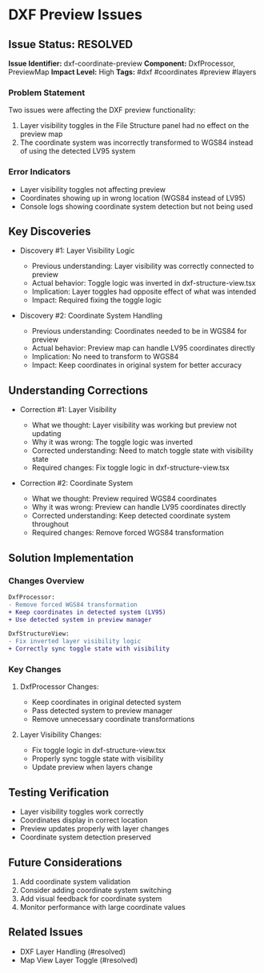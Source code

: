 # DXF Preview Issues

## Issue Status: RESOLVED
**Issue Identifier:** dxf-coordinate-preview
**Component:** DxfProcessor, PreviewMap
**Impact Level:** High
**Tags:** #dxf #coordinates #preview #layers

### Problem Statement
Two issues were affecting the DXF preview functionality:
1. Layer visibility toggles in the File Structure panel had no effect on the preview map
2. The coordinate system was incorrectly transformed to WGS84 instead of using the detected LV95 system

### Error Indicators
- Layer visibility toggles not affecting preview
- Coordinates showing up in wrong location (WGS84 instead of LV95)
- Console logs showing coordinate system detection but not being used

## Key Discoveries
- Discovery #1: Layer Visibility Logic
  - Previous understanding: Layer visibility was correctly connected to preview
  - Actual behavior: Toggle logic was inverted in dxf-structure-view.tsx
  - Implication: Layer toggles had opposite effect of what was intended
  - Impact: Required fixing the toggle logic

- Discovery #2: Coordinate System Handling
  - Previous understanding: Coordinates needed to be in WGS84 for preview
  - Actual behavior: Preview map can handle LV95 coordinates directly
  - Implication: No need to transform to WGS84
  - Impact: Keep coordinates in original system for better accuracy

## Understanding Corrections
- Correction #1: Layer Visibility
  - What we thought: Layer visibility was working but preview not updating
  - Why it was wrong: The toggle logic was inverted
  - Corrected understanding: Need to match toggle state with visibility state
  - Required changes: Fix toggle logic in dxf-structure-view.tsx

- Correction #2: Coordinate System
  - What we thought: Preview required WGS84 coordinates
  - Why it was wrong: Preview can handle LV95 coordinates directly
  - Corrected understanding: Keep detected coordinate system throughout
  - Required changes: Remove forced WGS84 transformation

## Solution Implementation

### Changes Overview
```diff
DxfProcessor:
- Remove forced WGS84 transformation
+ Keep coordinates in detected system (LV95)
+ Use detected system in preview manager

DxfStructureView:
- Fix inverted layer visibility logic
+ Correctly sync toggle state with visibility
```

### Key Changes
1. DxfProcessor Changes:
   - Keep coordinates in original detected system
   - Pass detected system to preview manager
   - Remove unnecessary coordinate transformations

2. Layer Visibility Changes:
   - Fix toggle logic in dxf-structure-view.tsx
   - Properly sync toggle state with visibility
   - Update preview when layers change

## Testing Verification
- Layer visibility toggles work correctly
- Coordinates display in correct location
- Preview updates properly with layer changes
- Coordinate system detection preserved

## Future Considerations
1. Add coordinate system validation
2. Consider adding coordinate system switching
3. Add visual feedback for coordinate system
4. Monitor performance with large coordinate values

## Related Issues
- DXF Layer Handling (#resolved)
- Map View Layer Toggle (#resolved)

